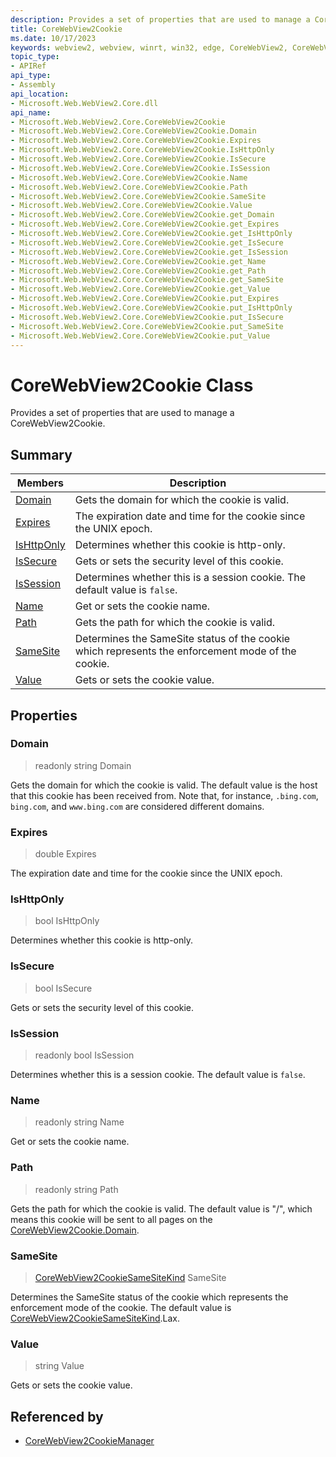 ```yaml
---
description: Provides a set of properties that are used to manage a CoreWebView2Cookie.
title: CoreWebView2Cookie
ms.date: 10/17/2023
keywords: webview2, webview, winrt, win32, edge, CoreWebView2, CoreWebView2Controller, browser control, edge html, CoreWebView2Cookie
topic_type:
- APIRef
api_type:
- Assembly
api_location:
- Microsoft.Web.WebView2.Core.dll
api_name:
- Microsoft.Web.WebView2.Core.CoreWebView2Cookie
- Microsoft.Web.WebView2.Core.CoreWebView2Cookie.Domain
- Microsoft.Web.WebView2.Core.CoreWebView2Cookie.Expires
- Microsoft.Web.WebView2.Core.CoreWebView2Cookie.IsHttpOnly
- Microsoft.Web.WebView2.Core.CoreWebView2Cookie.IsSecure
- Microsoft.Web.WebView2.Core.CoreWebView2Cookie.IsSession
- Microsoft.Web.WebView2.Core.CoreWebView2Cookie.Name
- Microsoft.Web.WebView2.Core.CoreWebView2Cookie.Path
- Microsoft.Web.WebView2.Core.CoreWebView2Cookie.SameSite
- Microsoft.Web.WebView2.Core.CoreWebView2Cookie.Value
- Microsoft.Web.WebView2.Core.CoreWebView2Cookie.get_Domain
- Microsoft.Web.WebView2.Core.CoreWebView2Cookie.get_Expires
- Microsoft.Web.WebView2.Core.CoreWebView2Cookie.get_IsHttpOnly
- Microsoft.Web.WebView2.Core.CoreWebView2Cookie.get_IsSecure
- Microsoft.Web.WebView2.Core.CoreWebView2Cookie.get_IsSession
- Microsoft.Web.WebView2.Core.CoreWebView2Cookie.get_Name
- Microsoft.Web.WebView2.Core.CoreWebView2Cookie.get_Path
- Microsoft.Web.WebView2.Core.CoreWebView2Cookie.get_SameSite
- Microsoft.Web.WebView2.Core.CoreWebView2Cookie.get_Value
- Microsoft.Web.WebView2.Core.CoreWebView2Cookie.put_Expires
- Microsoft.Web.WebView2.Core.CoreWebView2Cookie.put_IsHttpOnly
- Microsoft.Web.WebView2.Core.CoreWebView2Cookie.put_IsSecure
- Microsoft.Web.WebView2.Core.CoreWebView2Cookie.put_SameSite
- Microsoft.Web.WebView2.Core.CoreWebView2Cookie.put_Value
---
```


# CoreWebView2Cookie Class



Provides a set of properties that are used to manage a CoreWebView2Cookie.

## Summary

Members|Description
--|--
[Domain](#domain) | Gets the domain for which the cookie is valid.
[Expires](#expires) | The expiration date and time for the cookie since the UNIX epoch.
[IsHttpOnly](#ishttponly) | Determines whether this cookie is http-only.
[IsSecure](#issecure) | Gets or sets the security level of this cookie.
[IsSession](#issession) | Determines whether this is a session cookie. The default value is `false`.
[Name](#name) | Get or sets the cookie name.
[Path](#path) | Gets the path for which the cookie is valid.
[SameSite](#samesite) | Determines the SameSite status of the cookie which represents the enforcement mode of the cookie.
[Value](#value) | Gets or sets the cookie value.

## Properties

### Domain

> readonly  string Domain

Gets the domain for which the cookie is valid.
The default value is the host that this cookie has been received from. Note that, for instance, `.bing.com`, `bing.com`, and `www.bing.com` are considered different domains.

### Expires

>  double Expires

The expiration date and time for the cookie since the UNIX epoch.

### IsHttpOnly

>  bool IsHttpOnly

Determines whether this cookie is http-only.

### IsSecure

>  bool IsSecure

Gets or sets the security level of this cookie.

### IsSession

> readonly  bool IsSession

Determines whether this is a session cookie. The default value is `false`.

### Name

> readonly  string Name

Get or sets the cookie name.

### Path

> readonly  string Path

Gets the path for which the cookie is valid.
The default value is "/", which means this cookie will be sent to all pages on the [CoreWebView2Cookie.Domain](corewebview2cookie.md#domain).

### SameSite

>  [CoreWebView2CookieSameSiteKind](corewebview2cookiesamesitekind.md) SameSite

Determines the SameSite status of the cookie which represents the enforcement mode of the cookie.
The default value is [CoreWebView2CookieSameSiteKind](corewebview2cookiesamesitekind.md).Lax.

### Value

>  string Value

Gets or sets the cookie value.






## Referenced by

- [CoreWebView2CookieManager](corewebview2cookiemanager.md)
